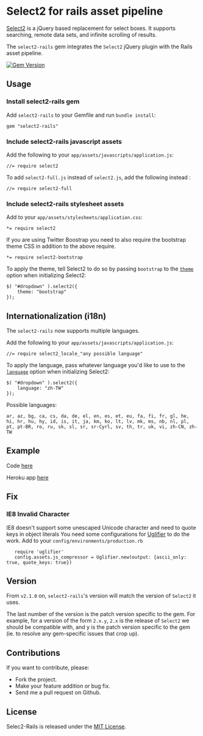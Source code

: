 # Select2 for rails asset pipeline

[Select2](https://github.com/select2/select2) is a jQuery based replacement for select boxes. It supports searching, remote data sets, and infinite scrolling of results.

The `select2-rails` gem integrates the `Select2` jQuery plugin with the Rails asset pipeline.

[![Gem Version](https://badge.fury.io/rb/select2-rails.png)](http://badge.fury.io/rb/select2-rails)

## Usage

### Install select2-rails gem

Add `select2-rails` to your Gemfile and run `bundle install`:

	gem "select2-rails"

### Include select2-rails javascript assets

Add the following to your `app/assets/javascripts/application.js`:

	//= require select2

To add `select2-full.js` instead of `select2.js`, add the following instead :

	//= require select2-full

### Include select2-rails stylesheet assets

Add to your `app/assets/stylesheets/application.css`:

	*= require select2

If you are using Twitter Boostrap you need to also require the bootstrap theme CSS in addition to the above require.

	*= require select2-bootstrap

To apply the theme, tell Select2 to do so by passing `bootstrap` to the [`theme`](https://select2.github.io/examples.html#themes) option when initializing Select2:

    $( "#dropdown" ).select2({
        theme: "bootstrap"
    });

## Internationalization (i18n)

The `select2-rails` now supports multiple languages.

Add the following to your `app/assets/javascripts/application.js`:

	//= require select2_locale_"any possible language"

To apply the language, pass whatever language you'd like to use to the [`language`](https://select2.github.io/examples.html#language) option when initializing Select2:

    $( "#dropdown" ).select2({
        language: "zh-TW"
    });

Possible languages:

	ar, az, bg, ca, cs, da, de, el, en, es, et, eu, fa, fi, fr, gl, he, hi, hr, hu, hy, id, is, it, ja, km, ko, lt, lv, mk, ms, nb, nl, pl, pt, pt-BR, ro, ru, sk, sl, sr, sr-Cyrl, sv, th, tr, uk, vi, zh-CN, zh-TW

## Example
Code [here](https://github.com/argerim/select_2_example)

Heroku app [here](http://select-2-example.herokuapp.com/)

## Fix
### IE8 Invalid Character
IE8 doesn't support some unescaped Unicode character and need to quote keys in object literals
You need some configurations for [Uglifier](https://github.com/lautis/uglifier) to do the work.
Add to your `config/environments/production.rb`

       require 'uglifier'
       config.assets.js_compressor = Uglifier.new(output: {ascii_only: true, quote_keys: true})

## Version
From `v2.1.0` on, `select2-rails`'s version will match the version of `Select2` it uses.

The last number of the version is the patch version specific to the gem. For example, for a version of the form `2.x.y`, `2.x` is the release of `Select2` we should be compatible with, and y is the patch version specific to the gem (ie. to resolve any gem-specific issues that crop up).

## Contributions

If you want to contribute, please:

* Fork the project.
* Make your feature addition or bug fix.
* Send me a pull request on Github.

## License

Selec2-Rails is released under the [MIT License](http://www.opensource.org/licenses/MIT).
